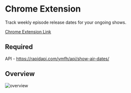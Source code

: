 # Chrome Extension #

  Track weekly episode release dates for your ongoing shows.
  
  [Chrome Extension Link](https://chrome.google.com/webstore/detail/tv-airdates/pegfnncdbodipklafkjmpfebcdcglhdc?utm_source=ext_app_menu)

## Required ##

  
  API - https://rapidapi.com/ymfh/api/show-air-dates/
  
## Overview ##

![overview](https://github.com/EliasTkla/tv_airdates_extension/assets/60025074/35350919-df5f-4b79-871e-318108637fca)
